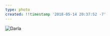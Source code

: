 ```yaml
---
type: photo
created: !!timestamp '2018-05-14 20:37:52 -7'
---
```

![Darla](/media/images/photos/2018/05/darla.jpg)
